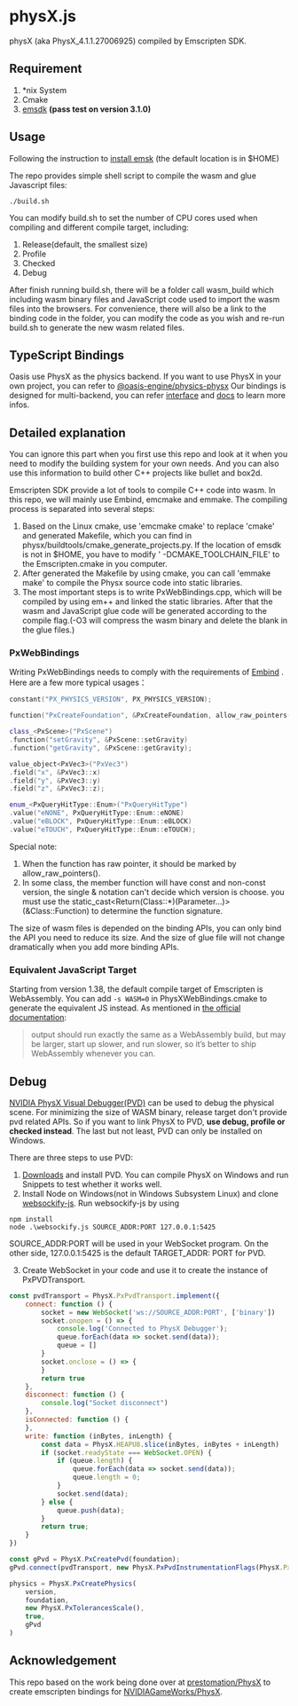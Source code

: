 # physX.js

physX (aka PhysX_4.1.1.27006925) compiled by Emscripten SDK.

## Requirement

1. *nix System
2. Cmake
3. [emsdk](https://emscripten.org) **(pass test on version 3.1.0)**

## Usage

Following the instruction to [install emsk](https://emscripten.org/docs/getting_started/downloads.html) (the default
location is in $HOME)

The repo provides simple shell script to compile the wasm and glue Javascript files:

```shell
./build.sh
```

You can modify build.sh to set the number of CPU cores used when compiling and different compile target, including:

1. Release(default, the smallest size)
2. Profile
3. Checked
4. Debug

After finish running build.sh, there will be a folder call wasm_build which including wasm binary files and JavaScript
code used to import the wasm files into the browsers. For convenience, there will also be a link to the binding code in
the folder, you can modify the code as you wish and re-run build.sh to generate the new wasm related files.

## TypeScript Bindings

Oasis use PhysX as the physics backend. If you want to use PhysX in your own project, you can refer
to [@oasis-engine/physics-physx](https://github.com/oasis-engine/engine/tree/main/packages/physics-physx)
Our bindings is designed for multi-backend, you can
refer [interface](https://github.com/oasis-engine/engine/tree/main/packages/design/src/physics)
and [docs](https://github.com/oasis-engine/engine/wiki/Physical-system-design) to learn more infos.

## Detailed explanation

You can ignore this part when you first use this repo and look at it when you need to modify the building system for
your own needs. And you can also use this information to build other C++ projects like bullet and box2d.

Emscripten SDK provide a lot of tools to compile C++ code into wasm. In this repo, we will mainly use Embind, emcmake
and emmake. The compiling process is separated into several steps:

1. Based on the Linux cmake, use  'emcmake cmake' to replace 'cmake' and generated Makefile, which you can find in
   physx/buildtools/cmake_generate_projects.py. If the location of emsdk is not in $HOME, you have to modify '
   -DCMAKE_TOOLCHAIN_FILE' to the Emscripten.cmake in you computer.
2. After generated the Makefile by using cmake, you can call 'emmake make' to compile the Physx source code into static
   libraries.
3. The most important steps is to write PxWebBindings.cpp, which will be compiled by using em++ and linked the static
   libraries. After that the wasm and JavaScript glue code will be generated according to the compile flag.(-O3 will
   compress the wasm binary and delete the blank in the glue files.)

### PxWebBindings

Writing PxWebBindings needs to comply with the requirements
of [Embind](https://emscripten.org/docs/porting/connecting_cpp_and_javascript/embind.html) . Here are a few more typical
usages：

```c++
constant("PX_PHYSICS_VERSION", PX_PHYSICS_VERSION);

function("PxCreateFoundation", &PxCreateFoundation, allow_raw_pointers());

class_<PxScene>("PxScene")
.function("setGravity", &PxScene::setGravity)
.function("getGravity", &PxScene::getGravity);

value_object<PxVec3>("PxVec3")
.field("x", &PxVec3::x)
.field("y", &PxVec3::y)
.field("z", &PxVec3::z);

enum_<PxQueryHitType::Enum>("PxQueryHitType")
.value("eNONE", PxQueryHitType::Enum::eNONE)
.value("eBLOCK", PxQueryHitType::Enum::eBLOCK)
.value("eTOUCH", PxQueryHitType::Enum::eTOUCH);
```

Special note:

1. When the function has raw pointer, it should be marked by allow_raw_pointers().
2. In some class, the member function will have const and non-const version, the single & notation can't decide which
   version is choose. you must use the static_cast<Return(Class::*)(Parameter...)>(&Class::Function) to determine the
   function signature.

The size of wasm files is depended on the binding APIs, you can only bind the API you need to reduce its size. And the
size of glue file will not change dramatically when you add more binding APIs.

### Equivalent JavaScript Target

Starting from version 1.38, the default compile target of Emscripten is WebAssembly. You can add ```-s WASM=0``` in
PhysXWebBindings.cmake to generate the equivalent JS instead. As mentioned in
[the official documentation](https://emscripten.org/docs/getting_started/FAQ.html):
> output should run exactly the same as a WebAssembly build,
> but may be larger, start up slower, and run slower,
> so it’s better to ship WebAssembly whenever you can.

## Debug

[NVIDIA PhysX Visual Debugger(PVD)](https://gameworksdocs.nvidia.com/PhysX/4.1/documentation/physxguide/Manual/VisualDebugger.html)
can be used to debug the physical scene. For minimizing the size of WASM binary, release target don't provide pvd
related APIs. So if you want to link PhysX to PVD, **use debug, profile or checked instead**. The last but not least,
PVD can only be installed on Windows.

There are three steps to use PVD:

1. [Downloads](https://developer.nvidia.com/physx-visual-debugger) and install PVD. You can compile PhysX on Windows and
   run Snippets to test whether it works well.
2. Install Node on Windows(not in Windows Subsystem Linux) and
   clone [websockify-js](https://github.com/novnc/websockify-js/tree/8c0d3e990ca794d078d08d9db29043f56560a18b). Run
   websockify-js by using

```shell
npm install
node .\websockify.js SOURCE_ADDR:PORT 127.0.0.1:5425
```

SOURCE_ADDR:PORT will be used in your WebSocket program. On the other side, 127.0.0.1:5425 is the default TARGET_ADDR:
PORT for PVD.

3. Create WebSocket in your code and use it to create the instance of PxPVDTransport.

```JavaScript
const pvdTransport = PhysX.PxPvdTransport.implement({
    connect: function () {
        socket = new WebSocket('ws://SOURCE_ADDR:PORT', ['binary'])
        socket.onopen = () => {
            console.log('Connected to PhysX Debugger');
            queue.forEach(data => socket.send(data));
            queue = []
        }
        socket.onclose = () => {
        }
        return true
    },
    disconnect: function () {
        console.log("Socket disconnect")
    },
    isConnected: function () {
    },
    write: function (inBytes, inLength) {
        const data = PhysX.HEAPU8.slice(inBytes, inBytes + inLength)
        if (socket.readyState === WebSocket.OPEN) {
            if (queue.length) {
                queue.forEach(data => socket.send(data));
                queue.length = 0;
            }
            socket.send(data);
        } else {
            queue.push(data);
        }
        return true;
    }
})

const gPvd = PhysX.PxCreatePvd(foundation);
gPvd.connect(pvdTransport, new PhysX.PxPvdInstrumentationFlags(PhysX.PxPvdInstrumentationFlag.eALL.value));

physics = PhysX.PxCreatePhysics(
    version,
    foundation,
    new PhysX.PxTolerancesScale(),
    true,
    gPvd
)
```

## Acknowledgement

This repo based on the work being done over at [prestomation/PhysX](https://github.com/prestomation/PhysX) to create
emscripten bindings for [NVIDIAGameWorks/PhysX](https://github.com/NVIDIAGameWorks/PhysX).  





